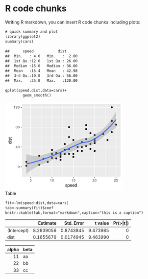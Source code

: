 R code chunks
=============

Writing R markdown, you can insert R code chunks including plots:

    # quick summary and plot
    library(ggplot2)
    summary(cars)

    ##      speed           dist       
    ##  Min.   : 4.0   Min.   :  2.00  
    ##  1st Qu.:12.0   1st Qu.: 26.00  
    ##  Median :15.0   Median : 36.00  
    ##  Mean   :15.4   Mean   : 42.98  
    ##  3rd Qu.:19.0   3rd Qu.: 56.00  
    ##  Max.   :25.0   Max.   :120.00

    qplot(speed,dist,data=cars)+
            geom_smooth()

![](example_files/figure-markdown_strict/qplot-1.png)  
 Table

    fit<-lm(speed~dist,data=cars)
    tab<-summary(fit)$coef
    knitr::kable(tab,format="markdown",caption="this is a caption")

<table>
<thead>
<tr class="header">
<th align="left"></th>
<th align="right">Estimate</th>
<th align="right">Std. Error</th>
<th align="right">t value</th>
<th align="right">Pr(&gt;|t|)</th>
</tr>
</thead>
<tbody>
<tr class="odd">
<td align="left">(Intercept)</td>
<td align="right">8.2839056</td>
<td align="right">0.8743845</td>
<td align="right">9.473985</td>
<td align="right">0</td>
</tr>
<tr class="even">
<td align="left">dist</td>
<td align="right">0.1655676</td>
<td align="right">0.0174945</td>
<td align="right">9.463990</td>
<td align="right">0</td>
</tr>
</tbody>
</table>

<table>
<thead>
<tr class="header">
<th align="right">alpha</th>
<th align="left">beta</th>
</tr>
</thead>
<tbody>
<tr class="odd">
<td align="right">11</td>
<td align="left">aa</td>
</tr>
<tr class="even">
<td align="right">22</td>
<td align="left">bb</td>
</tr>
<tr class="odd">
<td align="right">33</td>
<td align="left">cc</td>
</tr>
</tbody>
</table>
